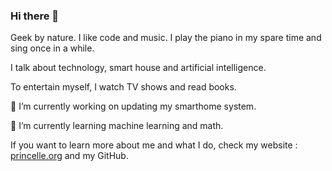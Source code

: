 ### Hi there 👋

Geek by nature. I like code and music. I play the piano in my spare time and sing once in a while. 

I talk about technology, smart house and artificial intelligence. 

To entertain myself, I watch TV shows and read books. 

🔭 I’m currently working on updating my smarthome system.

🌱 I’m currently learning machine learning and math.

If you want to learn more about me and what I do, check my website : [princelle.org](https://princelle.org/en) and my GitHub.

<!--
**ThePrincelle/ThePrincelle** is a ✨ _special_ ✨ repository because its `README.md` (this file) appears on your GitHub profile.

Here are some ideas to get you started:

- 🔭 I’m currently working on ...
- 🌱 I’m currently learning ...
- 👯 I’m looking to collaborate on ...
- 🤔 I’m looking for help with ...
- 💬 Ask me about ...
- 📫 How to reach me: ...
- 😄 Pronouns: ...
- ⚡ Fun fact: ...
-->
